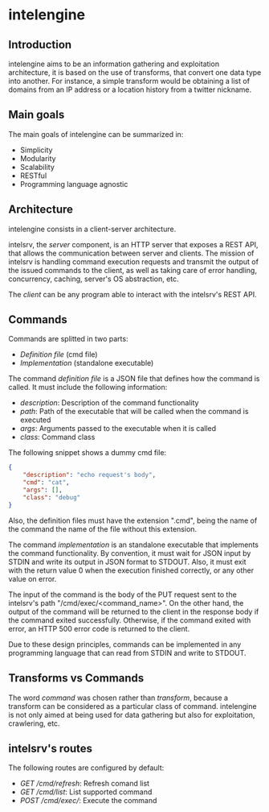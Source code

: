 # intelengine

## Introduction

intelengine aims to be an information gathering and exploitation architecture,
it is based on the use of transforms, that convert one data type into
another. For instance, a simple transform would be obtaining a list of
domains from an IP address or a location history from a twitter nickname.

## Main goals

The main goals of intelengine can be summarized in:

* Simplicity
* Modularity
* Scalability
* RESTful
* Programming language agnostic

## Architecture

intelengine consists in a client-server architecture.

intelsrv, the *server* component, is an HTTP server that exposes a REST API, that
allows the communication between server and clients. The mission of intelsrv is
handling command execution requests and transmit the output of the issued commands
to the client, as well as taking care of error handling, concurrency, caching,
server's OS abstraction, etc.

The *client* can be any program able to interact with the intelsrv's REST API.

## Commands

Commands are splitted in two parts:

* *Definition file* (cmd file)
* *Implementation* (standalone executable)

The command *definition file* is a JSON file that defines how the command is
called. It must include the following information:

* *description*: Description of the command functionality
* *path*: Path of the executable that will be called when the command is executed
* *args*: Arguments passed to the executable when it is called
* *class*: Command class

The following snippet shows a dummy cmd file:

```json
{
	"description": "echo request's body",
	"cmd": "cat",
	"args": [],
	"class": "debug"
}
```

Also, the definition files must have the extension ".cmd", being the name of the
command the name of the file without this extension.

The command *implementation* is an standalone executable that implements the
command functionality. By convention, it must wait for JSON input by STDIN and
write its output in JSON format to STDOUT. Also, it must exit with the return
value 0 when the execution finished correctly, or any other value on error.

The input of the command is the body of the PUT request sent to the intelsrv's
path "/cmd/exec/<command_name>". On the other hand, the output of the command
will be returned to the client in the response body if the command exited
successfully. Otherwise, if the command exited with error, an HTTP 500 error code
is returned to the client.

Due to these design principles, commands can be implemented in any programming
language that can read from STDIN and write to STDOUT.

## Transforms vs Commands

The word *command* was chosen rather than *transform*, because a transform can be
considered as a particular class of command. intelengine is not only aimed at
being used for data gathering but also for exploitation, crawlering, etc.

## intelsrv's routes

The following routes are configured by default:

* *GET /cmd/refresh*: Refresh comand list
* *GET /cmd/list*: List supported command
* *POST /cmd/exec/<cmdname>*: Execute the command <cmdname>
